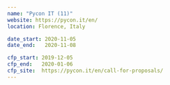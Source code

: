 ```yaml
---
name: "Pycon IT (11)"
website: https://pycon.it/en/
location: Florence, Italy

date_start: 2020-11-05
date_end:   2020-11-08

cfp_start: 2019-12-05
cfp_end:   2020-01-06
cfp_site:  https://pycon.it/en/call-for-proposals/
---
```

